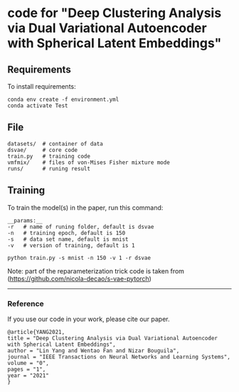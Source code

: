 # code for "Deep Clustering Analysis via Dual Variational Autoencoder with Spherical Latent Embeddings"

## Requirements

To install requirements:

```setup
conda env create -f environment.yml
conda activate Test
```

## File

    datasets/  # container of data  
    dsvae/     # core code  
    train.py   # training code  
    vmfmix/    # files of von-Mises Fisher mixture mode  
    runs/      # runing result  

## Training

To train the model(s) in the paper, run this command:  

    __params:__  
    -r   # name of runing folder, default is dsvae  
    -n   # training epoch, default is 150  
    -s   # data set name, default is mnist  
    -v   # version of training, default is 1  

```train
python train.py -s mnist -n 150 -v 1 -r dsvae
```

Note: part of the reparameterization trick code is taken from (https://github.com/nicola-decao/s-vae-pytorch)

---
### Reference
If you use our code in your work, please cite our paper. 

    @article{YANG2021,
    title = "Deep Clustering Analysis via Dual Variational Autoencoder with Spherical Latent Embeddings",
    author = "Lin Yang and Wentao Fan and Nizar Bouguila",
    journal = "IEEE Transactions on Neural Networks and Learning Systems",
    volume = "0",
    pages = "1",
    year = "2021"
    }
